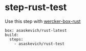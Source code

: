 step-rust-test
==============

Use this step with [wercker-box-rust](https://github.com/asaskevich/wercker-box-rust)

```
box: asaskevich/rust-latest
build:
  steps:
    - asaskevich/rust-test
```
